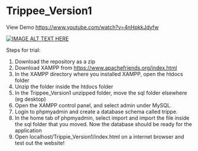 # Trippee_Version1

View Demo https://www.youtube.com/watch?v=4nHpkkJdyfw

[![IMAGE ALT TEXT HERE](https://img.youtube.com/vi/4nHpkkJdyfw/0.jpg)](https://www.youtube.com/watch?v=4nHpkkJdyfw)

Steps for trial:
1. Download the repository as a zip
2. Download XAMPP from https://www.apachefriends.org/index.html
3. In the XAMPP directory where you installed XAMPP, open the htdocs folder
4. Unzip the folder inside the htdocs folder
5. In the Trippee_Version1 unzipped folder, move the sql folder elsewhere (eg desktop)
6. Open the XAMPP control panel, and select admin under MySQL.
7. Login to phpmyadmin and create a database schema called trippe.
8. In the home tab of phpmyadmin, select import and import the file inside the sql folder that you moved.
Now the database should be ready for the application 
9. Open localhost/Trippie_Version1/index.html on a internet browser and test out the website!

